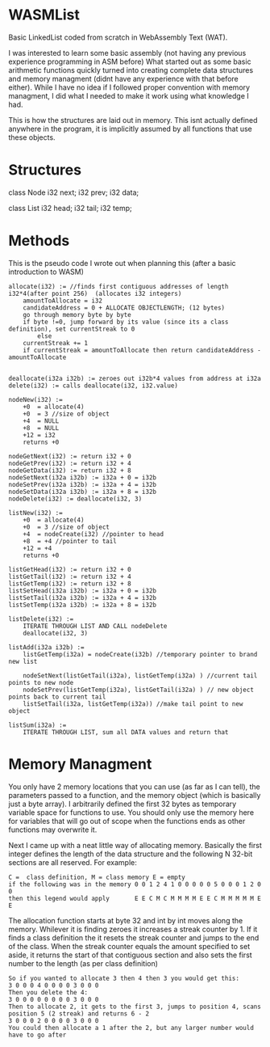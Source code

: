 # WASMList
Basic LinkedList coded from scratch in WebAssembly Text (WAT).

I was interested to learn some basic assembly (not having any previous experience programming in ASM before)
What started out as some basic arithmetic functions quickly turned into creating complete data structures and memory managment (didnt have any experience with that before either).
While I have no idea if I followed proper convention with memory managment, I did what I needed to make it work using what knowledge I had.

This is how the structures are laid out in memory. This isnt actually defined anywhere in the program, it is implicitly assumed by all functions that use these objects. 

# Structures
class Node
  i32 next;
  i32 prev;
  i32 data;

class List
  i32 head;
  i32 tail;
  i32 temp;
 
# Methods
This is the pseudo code I wrote out when planning this (after a basic introduction to WASM)
```
allocate(i32) := //finds first contiguous addresses of length i32*4(after point 256)  (allocates i32 integers)
	amountToAllocate = i32
	candidateAddress = 0 + ALLOCATE OBJECTLENGTH; (12 bytes)
	go through memory byte by byte
	if byte !=0, jump forward by its value (since its a class definition), set currentStreak to 0
		else
	currentStreak += 1
	if currentStreak = amountToAllocate then return candidateAddress - amountToAllocate


deallocate(i32a i32b) := zeroes out i32b*4 values from address at i32a
delete(i32) := calls deallocate(i32, i32.value)

nodeNew(i32) :=
	+0  = allocate(4)
	+0  = 3 //size of object
	+4  = NULL
	+8  = NULL
	+12 = i32
    returns +0

nodeGetNext(i32) := return i32 + 0
nodeGetPrev(i32) := return i32 + 4
nodeGetData(i32) := return i32 + 8
nodeSetNext(i32a i32b) := i32a + 0 = i32b
nodeSetPrev(i32a i32b) := i32a + 4 = i32b
nodeSetData(i32a i32b) := i32a + 8 = i32b
nodeDelete(i32) := deallocate(i32, 3)

listNew(i32) :=
	+0  = allocate(4)
	+0  = 3 //size of object
	+4  = nodeCreate(i32) //pointer to head
	+8  = +4 //pointer to tail
	+12 = +4
	returns +0

listGetHead(i32) := return i32 + 0
listGetTail(i32) := return i32 + 4
listGetTemp(i32) := return i32 + 8
listSetHead(i32a i32b) := i32a + 0 = i32b
listSetTail(i32a i32b) := i32a + 4 = i32b
listSetTemp(i32a i32b) := i32a + 8 = i32b

listDelete(i32) :=
	ITERATE THROUGH LIST AND CALL nodeDelete
    deallocate(i32, 3)

listAdd(i32a i32b) :=
	listGetTemp(i32a) = nodeCreate(i32b) //temporary pointer to brand new list
    
    nodeSetNext(listGetTail(i32a), listGetTemp(i32a) ) //current tail points to new node
    nodeSetPrev(listGetTemp(i32a), listGetTail(i32a) ) // new object points back to current tail
    listSetTail(i32a, listGetTemp(i32a)) //make tail point to new object

listSum(i32a) :=
	ITERATE THROUGH LIST, sum all DATA values and return that
  ```


# Memory Managment
You only have 2 memory locations that you can use (as far as I can tell), the parameters passed to a function, and the memory object (which is basically just a byte array).
I arbitrarily defined the first 32 bytes as temporary variable space for functions to use. You should only use the memory here for variables that will go out of scope when the functions ends as other functions may overwrite it.

Next I came up with a neat little way of allocating memory. Basically the first integer defines the length of the data structure and the following N 32-bit sections are all reserved.
For example:
```
C =  class definition, M = class memory E = empty
if the following was in the memory 0 0 1 2 4 1 0 0 0 0 0 5 0 0 0 1 2 0 0
then this legend would apply       E E C M C M M M M E E C M M M M M E E
```

The allocation function starts at byte 32 and int by int moves along the memory. Whilever it is finding zeroes it increases a streak counter by 1. If it finds a class definition the it resets the streak counter and jumps to the end of the class.
When the streak counter equals the amount specified to set aside, it returns the start of that contiguous section and also sets the first number to the length (as per class definition)

```
So if you wanted to allocate 3 then 4 then 3 you would get this:
3 0 0 0 4 0 0 0 0 3 0 0 0
Then you delete the 4:
3 0 0 0 0 0 0 0 0 3 0 0 0
Then to allocate 2, it gets to the first 3, jumps to position 4, scans position 5 (2 streak) and returns 6 - 2
3 0 0 0 2 0 0 0 0 3 0 0 0 
You could then allocate a 1 after the 2, but any larger number would have to go after
```
